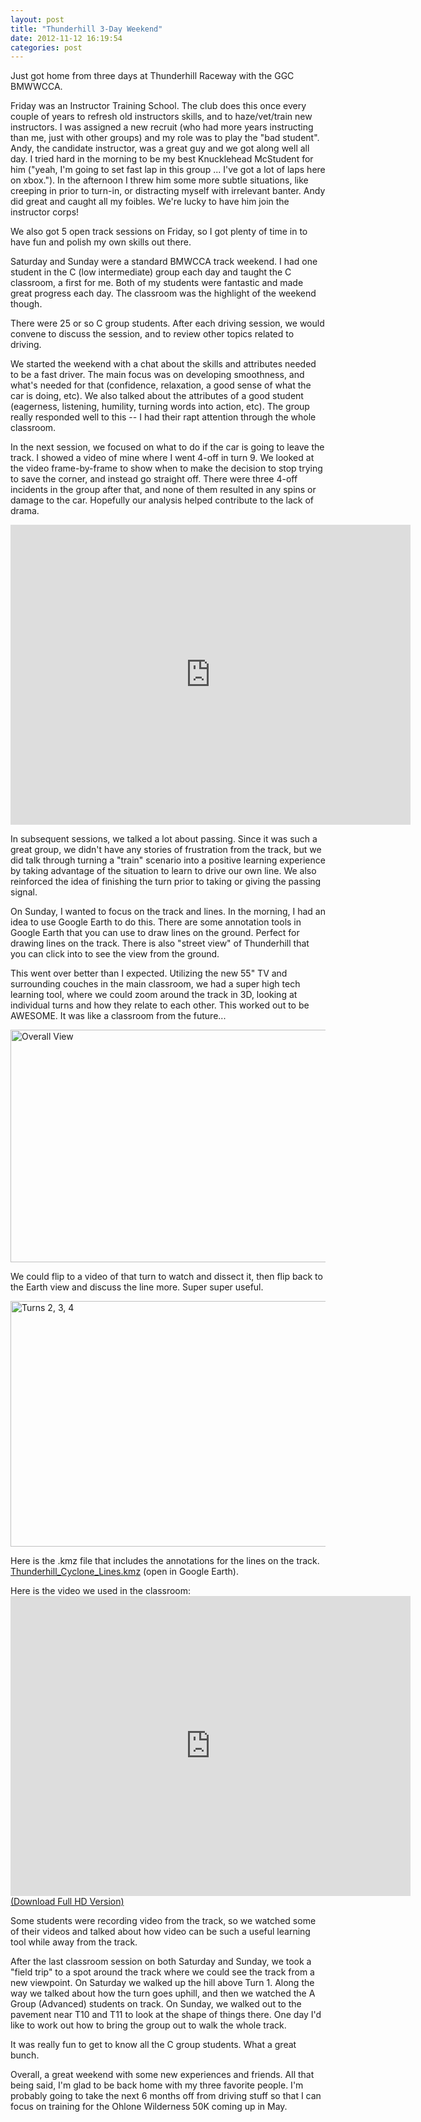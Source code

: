 ```yaml
---
layout: post
title: "Thunderhill 3-Day Weekend"
date: 2012-11-12 16:19:54
categories: post
---
```

Just got home from three days at Thunderhill Raceway with the GGC BMWWCCA.  

Friday was an Instructor Training School.  The club does this once every couple of years to refresh old instructors skills, and to haze/vet/train new instructors.  I was assigned a new recruit (who had more years instructing than me, just with other groups) and my role was to play the "bad student".  Andy, the candidate instructor, was a great guy and we got along well all day.  I tried hard in the morning to be my best Knucklehead McStudent for him ("yeah, I'm going to set fast lap in this group ... I've got a lot of laps here on xbox.").  In the afternoon I threw him some more subtle situations, like creeping in prior to turn-in, or distracting myself with irrelevant banter.  Andy did great and caught all my foibles.  We're lucky to have him join the instructor corps!  

We also got 5 open track sessions on Friday, so I got plenty of time in to have fun and polish my own skills out there.

Saturday and Sunday were a standard BMWCCA track weekend.  I had one student in the C (low intermediate) group each day and taught the C classroom, a first for me.  Both of my students were fantastic and made great progress each day.  The classroom was the highlight of the weekend though.

There were 25 or so C group students.  After each driving session, we would convene to discuss the session, and to review other topics related to driving.

We started the weekend with a chat about the skills and attributes needed to be a fast driver.  The main focus was on developing smoothness, and what's needed for that (confidence, relaxation, a good sense of what the car is doing, etc).  We also talked about the attributes of a good student (eagerness, listening, humility, turning words into action, etc).  The group really responded well to this -- I had their rapt attention through the whole classroom.

In the next session, we focused on what to do if the car is going to leave the track.  I showed a video of mine where I went 4-off in turn 9.  We looked at the video frame-by-frame to show when to make the decision to stop trying to save the corner, and instead go straight off.  There were three 4-off incidents in the group after that, and none of them resulted in any spins or damage to the car.  Hopefully our analysis helped contribute to the lack of drama.

<embed src="http://video.thenobot.org/20120910-pdc_thunderhill_s2_t9_off.mov" width="640" height="480" scale="aspect" autostart="false"></embed>

In subsequent sessions, we talked a lot about passing.  Since it was such a great group, we didn't have any stories of frustration from the track, but we did talk through turning a "train" scenario into a positive learning experience by taking advantage of the situation to learn to drive our own line.  We also reinforced the idea of finishing the turn prior to taking or giving the passing signal.

On Sunday, I wanted to focus on the track and lines.  In the morning, I had an idea to use Google Earth to do this.  There are some annotation tools in Google Earth that you can use to draw lines on the ground.  Perfect for drawing lines on the track.  There is also "street view" of Thunderhill that you can click into to see the view from the ground.

This went over better than I expected.  Utilizing the new 55" TV and surrounding couches in the main classroom, we had a super high tech learning tool, where we could zoom around the track in 3D, looking at individual turns and how they relate to each other.  This worked out to be AWESOME.  It was like a classroom from the future...

<a href="http://www.flickr.com/photos/thenobot/8179051989/" title="Overall View by thenobot, on Flickr"><img src="http://farm9.staticflickr.com/8340/8179051989_3012217b1f_z.jpg" width="640" height="372" alt="Overall View"></a>

We could flip to a video of that turn to watch and dissect it, then flip back to the Earth view and discuss the line more.  Super super useful.

<a href="http://www.flickr.com/photos/thenobot/8179052271/" title="Turns 2, 3, 4 by thenobot, on Flickr"><img src="http://farm9.staticflickr.com/8205/8179052271_b9d17d02eb_z.jpg" width="640" height="393" alt="Turns 2, 3, 4"></a>

Here is the .kmz file that includes the annotations for the lines on the track.  <a href="/Thunderhill_Cyclone_Lines.kmz">Thunderhill_Cyclone_Lines.kmz</a> (open in Google Earth).

Here is the video we used in the classroom:
<embed src="http://video.thenobot.org/20121109-thill_bmwcca_instructor_school_laps.mov" width="640" height="480" scale="aspect" autostart="false"></embed>
<a href="http://video.thenobot.org/20121109-thill_bmwcca_instructor_school_laps-full.mov">(Download Full HD Version)</a>

Some students were recording video from the track, so we watched some of their videos and talked about how video can be such a useful learning tool while away from the track.

After the last classroom session on both Saturday and Sunday, we took a "field trip" to a spot around the track where we could see the track from a new viewpoint.  On Saturday we walked up the hill above Turn 1.  Along the way we talked about how the turn goes uphill, and then we watched the A Group (Advanced) students on track.  On Sunday, we walked out to the pavement near T10 and T11 to look at the shape of things there.  One day I'd like to work out how to bring the group out to walk the whole track.

It was really fun to get to know all the C group students.  What a great bunch.

Overall, a great weekend with some new experiences and friends.  All that being said, I'm glad to be back home with my three favorite people.  I'm probably going to take the next 6 months off from driving stuff so that I can focus on training for the Ohlone Wilderness 50K coming up in May.
